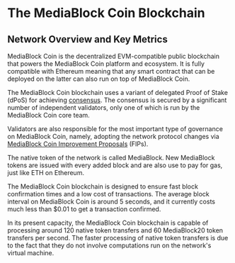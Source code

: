 # The MediaBlock Coin Blockchain

## Network Overview and Key Metrics

MediaBlock Coin is the decentralized EVM-compatible public blockchain that powers the MediaBlock Coin platform and ecosystem. It is fully compatible with Ethereum meaning that any smart contract that can be deployed on the latter can also run on top of MediaBlock Coin.

The MediaBlock Coin blockchain uses a variant of delegated Proof of Stake (dPoS) for achieving [consensus](https://docs.MediaBlockscan.io/general/MediaBlock-network-blockchain/MediaBlock-consensus). The consensus is secured by a significant number of independent validators, only one of which is run by the MediaBlock Coin core team.

Validators are also responsible for the most important type of governance on MediaBlock Coin, namely, adopting the network protocol changes via [MediaBlock Coin Improvement Proposals](https://docs.MediaBlockscan.io/general/fips) (FIPs). 

The native token of the network is called MediaBlock. New MediaBlock tokens are issued with every added block and are also use to pay for gas, just like ETH on Ethereum. 

The MediaBlock Coin blockchain is designed to ensure fast block confirmation times and a low cost of transactions. The average block interval on MediaBlock Coin is around 5 seconds, and it currently costs much less than $0.01 to get a transaction confirmed.

In its present capacity, the MediaBlock Coin blockchain is capable of processing around 120 native token transfers and 60 MediaBlock20 token transfers per second. The faster processing of native token transfers is due to the fact that they do not involve computations run on the network's virtual machine. 

